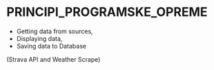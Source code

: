 # PRINCIPI_PROGRAMSKE_OPREME

- Getting data from sources,
- Displaying data,
- Saving data to Database

(Strava API and Weather Scrape)
